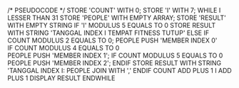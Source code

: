 /* PSEUDOCODE */ 
STORE 'COUNT' WITH 0;
STORE 'I' WITH 7;
WHILE I LESSER THAN 31 
    STORE 'PEOPLE' WITH EMPTY ARRAY;
    STORE 'RESULT' WITH EMPTY STRING
    IF 'I' MODULUS 5 EQUALS TO 0
        STORE RESULT WITH STRING 'TANGGAL INDEX I TEMPAT FITNESS TUTUP'
    ELSE 
        IF COUNT MODULUS 2 EQUALS TO 0;
            PEOPLE PUSH 'MEMBER INDEX 0'    
        IF COUNT MODULUS 4 EQUALS TO 0     
            PEOPLE PUSH 'MEMBER INDEX 1';
        IF COUNT MODULUS 5 EQUALS TO 0
            PEOPLE PUSH 'MEMBER INDEX 2';
        ENDIF
        STORE RESULT WITH STRING 'TANGGAL INDEX I: PEOPLE JOIN WITH ','
    ENDIF
    COUNT ADD PLUS 1
    I ADD PLUS 1
    DISPLAY RESULT
ENDWHILE